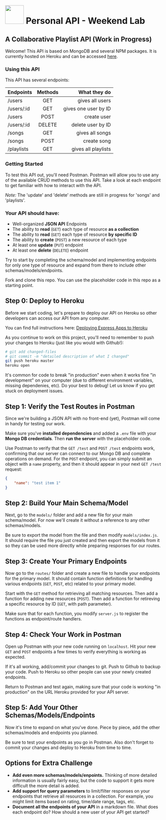 # <img src="https://cloud.githubusercontent.com/assets/7833470/10423298/ea833a68-7079-11e5-84f8-0a925ab96893.png" width="60"> Personal API - Weekend Lab

## A Collaborative Playlist API (Work in Progress)

Welcome! This API is based on MongoDB and several NPM packages. It is currently hosted on Heroku and can be accessed [here](https://fierce-bastion-83122.herokuapp.com/).

### Using this API
This API has several endpoints:

| Endpoints     | Methods       | What they do  |
| ------------- |:-------------:| -----:|
| /users        | GET           | gives all users |
| /users/:id    | GET           | gives one user by ID |
| /users        | POST          | create user |
| /users/:id    | DELETE        | delete user by ID |
| /songs        | GET           | gives all songs |
| /songs        | POST          | create song |
| /playlists    | GET           | gives all playlists |


### Getting Started
To test this API out, you'll need Postman.
Postman will allow you to use any of the available CRUD methods to use this API.
Take a look at each endpoint to get familiar with how to interact with the API.

_Note:_ The 'update' and 'delete' methods are still in progress for 'songs' and 'playlists'.

### Your API should have:

* Well-organized **JSON API** Endpoints
* The ability to **read** (`GET`) each type of resource **as a collection**
* The ability to **read** (`GET`) each type of resource **by specific ID**
* The ability to **create** (`POST`) a new resource of each type
* At least one **update** (`PUT`) endpoint
* At least one **delete** (`DELETE`) endpoint

Try to start by completing the schema/model and implementing endpoints for only one type of resource and expand from there to include other schemas/models/endpoints.

Fork and clone this repo. You can use the placeholder code in this repo as a starting point.

## Step 0: Deploy to Heroku

Before we start coding, let's prepare to deploy our API on Heroku so other developers can access our API from any computer.

You can find full instructions here: [Deploying Express Apps to Heroku](https://github.com/SF-WDI-LABS/shared_modules/blob/master/how-to/heroku-mean-stack-deploy.md)

As you continue to work on this project, you'll need to remember to push your changes to Heroku (just like you would with Github!):

```bash
# git add changed-files
# git commit -m "detailed description of what I changed"
git push heroku master
heroku open
```

It's common for code to break "in production" even when it works fine "in development" on your computer (due to different environment variables, missing dependenies, etc). Do your best to debug! Let us know if you get stuck on deployment issues.

## Step 1: Verify the Test Routes in Postman

Since we're building a JSON API with no front-end (yet), Postman will come in handy for testing our work.

Make sure you've **installed dependencies** and added a `.env` file with your **Mongo DB credentials**. Then **run the server** with the placeholder code.

Use Postman to verify that the `GET /test` and `POST /test` endpoints work, confirming that our server can connect to our Mongo DB and complete operations on demand. For the `POST` endpoint, you can simply submit an object with a `name` property, and then it should appear in your next `GET /test` request:

```json
{
    "name": "test item 1"
}
```

## Step 2: Build Your Main Schema/Model

Next, go to the `models/` folder and add a new file for your main schema/model. For now we'll create it without a reference to any other schemas/models.

Be sure to export the model from the file and then modify `models/index.js`. It should require the file you just created and then export the models from it so they can be used more directly while preparing responses for our routes.

## Step 3: Create Your Primary Endpoints

Now go to the `routes/` folder and create a new file to handle your endpoints for the primary model. It should contain function definitions for handling various endpoints (`GET`, `POST`, etc) related to your primary model.

Start with the `GET` method for retrieving all matching resources. Then add a function for adding new resources (`POST`). Then add a function for retireving a specific resource by ID (`GET`, with path parameter).

Make sure that for each function, you modify `server.js` to register the functions as endpoint/route handlers.

## Step 4: Check Your Work in Postman

Open up Postman with your new code running on `localhost`. Hit your new `GET` and `POST` endpoints a few times to verify everything is working as expected.

If it's all working, add/commit your changes to git. Push to Github to backup your code. Push to Heroku so other people can use your newly created endpoints.

Return to Postman and test again, making sure that your code is working "in production" on the URL Heroku provided for your API server.

## Step 5: Add Your Other Schemas/Models/Endpoints

Now it's time to expand on what you've done. Piece by piece, add the other schemas/models and endpoints you planned.

Be sure to test your endpoints as you go in Postman. Also don't forget to commit your changes and deploy to Heroku from time to time.

## Options for Extra Challenge

- **Add even more schemas/models/enpoints.** Thinking of more detailed information is usually fairly easy, but the code to support it gets more difficult the more detail is added.
- **Add support for query parameters** to limit/filter responses on your endpoints that retrieve all resources in a collection. For example, you might limit items based on rating, time/date range, tags, etc.
- **Document all the endpoints of your API** in a markdown file. What does each endpoint do? How should a new user of your API get started?
